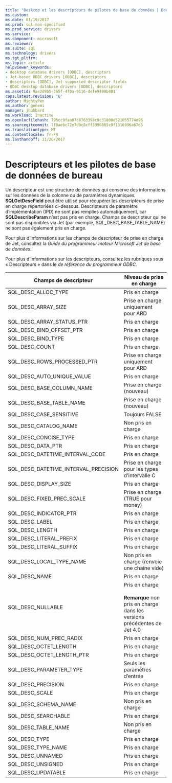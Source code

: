 ```yaml
---
title: "Desktop et les descripteurs de pilotes de base de données | Documents Microsoft"
ms.custom: 
ms.date: 01/19/2017
ms.prod: sql-non-specified
ms.prod_service: drivers
ms.service: 
ms.component: microsoft
ms.reviewer: 
ms.suite: sql
ms.technology: drivers
ms.tgt_pltfrm: 
ms.topic: article
helpviewer_keywords:
- desktop database drivers [ODBC], descriptors
- Jet-based ODBC drivers [ODBC], descriptors
- descriptors [ODBC], Jet-supported descriptor fields
- ODBC desktop database drivers [ODBC], descriptors
ms.assetid: 9ae2d9b5-365f-4f0a-9116-defe9498b401
caps.latest.revision: "6"
author: MightyPen
ms.author: genemi
manager: jhubbard
ms.workload: Inactive
ms.openlocfilehash: 795cc9faa07c8763398c9c31800e521055774e96
ms.sourcegitcommit: 7f8aebc72e7d0c8cff3990865c9f1316996a67d5
ms.translationtype: MT
ms.contentlocale: fr-FR
ms.lasthandoff: 11/20/2017
---
```

# <a name="descriptors-and-desktop-database-drivers"></a>Descripteurs et les pilotes de base de données de bureau
Un descripteur est une structure de données qui conserve des informations sur les données de la colonne ou de paramètres dynamiques. **SQLGetDescField** peut être utilisé pour récupérer les descripteurs de prise en charge répertoriées ci-dessous. Descripteurs de paramètre d’implémentation (IPD) ne sont pas remplies automatiquement, car **SQLDescribeParam** n’est pas pris en charge. Champs de descripteur qui ne sont pas disponibles via Jet (par exemple, SQL_DESC_BASE_TABLE_NAME) ne sont pas également pris en charge.  
  
 Pour plus d’informations sur les champs de descripteur de prise en charge de Jet, consultez la *Guide du programmeur moteur Microsoft Jet de base de données*.  
  
 Pour plus d’informations sur les descripteurs, consultez les rubriques sous « Descripteurs » dans le *de référence du programmeur ODBC*.  
  
|Champs de descripteur|Niveau de prise en charge|  
|-----------------------|-------------------|  
|SQL_DESC_ALLOC_TYPE|Pris en charge|  
|SQL_DESC_ARRAY_SIZE|Prise en charge uniquement pour ARD|  
|SQL_DESC_ARRAY_STATUS_PTR|Pris en charge|  
|SQL_DESC_BIND_OFFSET_PTR|Pris en charge|  
|SQL_DESC_BIND_TYPE|Pris en charge|  
|SQL_DESC_COUNT|Pris en charge|  
|SQL_DESC_ROWS_PROCESSED_PTR|Prise en charge uniquement pour ARD|  
|SQL_DESC_AUTO_UNIQUE_VALUE|Pris en charge|  
|SQL_DESC_BASE_COLUMN_NAME|Prise en charge (nouveau)|  
|SQL_DESC_BASE_TABLE_NAME|Prise en charge (nouveau)|  
|SQL_DESC_CASE_SENSITIVE|Toujours FALSE|  
|SQL_DESC_CATALOG_NAME|Non pris en charge|  
|SQL_DESC_CONCISE_TYPE|Pris en charge|  
|SQL_DESC_DATA_PTR|Pris en charge|  
|SQL_DESC_DATETIME_INTERVAL_CODE|Pris en charge|  
|SQL_DESC_DATETIME_INTERVAL_PRECISION|Prise en charge pour les types d’intervalle C|  
|SQL_DESC_DISPLAY_SIZE|Pris en charge|  
|SQL_DESC_FIXED_PREC_SCALE|Prise en charge (TRUE pour money)|  
|SQL_DESC_INDICATOR_PTR|Pris en charge|  
|SQL_DESC_LABEL|Pris en charge|  
|SQL_DESC_LENGTH|Pris en charge|  
|SQL_DESC_LITERAL_PREFIX|Pris en charge|  
|SQL_DESC_LITERAL_SUFFIX|Pris en charge|  
|SQL_DESC_LOCAL_TYPE_NAME|Non pris en charge (renvoie une chaîne vide)|  
|SQL_DESC_NAME|Pris en charge|  
|SQL_DESC_NULLABLE|Pris en charge<br /><br /> **Remarque** non pris en charge dans les versions précédentes de Jet 4.0|  
|SQL_DESC_NUM_PREC_RADIX|Pris en charge|  
|SQL_DESC_OCTET_LENGTH|Pris en charge|  
|SQL_DESC_OCTET_LENGTH_PTR|Pris en charge|  
|SQL_DESC_PARAMETER_TYPE|Seuls les paramètres d’entrée|  
|SQL_DESC_PRECISION|Pris en charge|  
|SQL_DESC_SCALE|Pris en charge|  
|SQL_DESC_SCHEMA_NAME|Non pris en charge|  
|SQL_DESC_SEARCHABLE|Pris en charge|  
|SQL_DESC_TABLE_NAME|Non pris en charge|  
|SQL_DESC_TYPE|Pris en charge|  
|SQL_DESC_TYPE_NAME|Pris en charge|  
|SQL_DESC_UNNAMED|Pris en charge|  
|SQL_DESC_UNSIGNED|Pris en charge|  
|SQL_DESC_UPDATABLE|Pris en charge|
